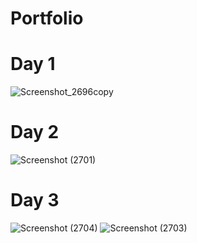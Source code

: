 # Portfolio

# Day 1

![Screenshot_2696copy](https://github.com/Richardhartleydev/Portfolio/assets/143696125/9bedde4c-fe9b-4cc7-8cd0-a34c50fef397)

# Day 2

![Screenshot (2701)](https://github.com/Richardhartleydev/Portfolio/assets/143696125/77ac029c-05b5-4c32-972f-cbdf5f3410e8)

# Day 3

![Screenshot (2704)](https://github.com/Richardhartleydev/Portfolio/assets/143696125/5869e4a7-85c0-4b2c-8a4d-e3bba81ecbf5)
![Screenshot (2703)](https://github.com/Richardhartleydev/Portfolio/assets/143696125/d1f8e687-b74a-4883-a2e3-d53e24f79d3c)
